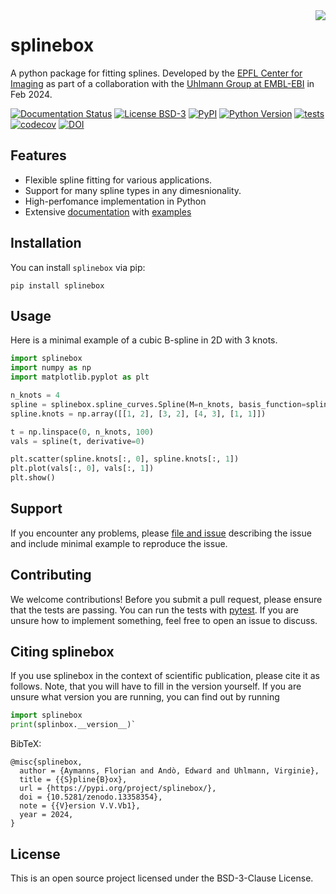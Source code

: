 <img style="float: right;" src="https://imaging.epfl.ch/resources/logo-for-gitlab.svg">

# splinebox
A python package for fitting splines.
Developed by the [EPFL Center for Imaging](https://imaging.epfl.ch/) as part of a collaboration with the [Uhlmann Group at EMBL-EBI](https://www.ebi.ac.uk/research/uhlmann/) in Feb 2024.

[![Documentation Status](https://readthedocs.org/projects/splinebox/badge/?version=latest)](https://splinebox.readthedocs.io/en/latest/?badge=latest)
[![License BSD-3](https://img.shields.io/pypi/l/splinebox.svg?color=green)](https://github.com/EPFL-Center-for-Imaging/splinebox/raw/main/LICENSE)
[![PyPI](https://img.shields.io/pypi/v/splinebox.svg?color=green)](https://pypi.org/project/splinebox)
[![Python Version](https://img.shields.io/pypi/pyversions/splinebox.svg?color=green)](https://python.org)
[![tests](https://github.com/EPFL-Center-for-Imaging/splinebox/workflows/tests/badge.svg)](https://github.com/EPFL-Center-for-Imaging/splinebox/actions)
[![codecov](https://codecov.io/gh/EPFL-Center-for-Imaging/splinebox/branch/main/graph/badge.svg)](https://codecov.io/gh/EPFL-Center-for-Imaging/splinebox)
[![DOI](https://zenodo.org/badge/759892900.svg)](https://zenodo.org/doi/10.5281/zenodo.13358354)

## Features
* Flexible spline fitting for various applications.
* Support for many spline types in any dimesnionality.
* High-perfomance implementation in Python
* Extensive [documentation](https://splinebox.readthedocs.io/en/latest/?badge=latest) with [examples](https://splinebox.readthedocs.io/en/latest/auto_examples/index.html)

## Installation

You can install `splinebox` via pip:
```
pip install splinebox
```

## Usage

Here is a minimal example of a cubic B-spline in 2D with 3 knots.

```python
import splinebox
import numpy as np
import matplotlib.pyplot as plt

n_knots = 4
spline = splinebox.spline_curves.Spline(M=n_knots, basis_function=splinebox.basis_functions.B3(), closed=True)
spline.knots = np.array([[1, 2], [3, 2], [4, 3], [1, 1]])

t = np.linspace(0, n_knots, 100)
vals = spline(t, derivative=0)

plt.scatter(spline.knots[:, 0], spline.knots[:, 1])
plt.plot(vals[:, 0], vals[:, 1])
plt.show()
```

## Support

If you encounter any problems, please [file and issue](https://github.com/EPFL-Center-for-Imaging/splinebox/issues/new) describing the issue and include minimal example to reproduce the issue.

## Contributing

We welcome contributions! Before you submit a pull request, please ensure that the tests are passing. You can run the tests with [pytest](https://docs.pytest.org/en/stable/). If you are unsure how to implement something, feel free to open an issue to discuss.

## Citing splinebox

If you use splinebox in the context of scientific publication, please cite it as follows.
Note, that you will have to fill in the version yourself. If you are unsure what version you are running,
you can find out by running

```python
import splinebox
print(splinbox.__version__)`
```

BibTeX:

```
@misc{splinebox,
  author = {Aymanns, Florian and Andò, Edward and Uhlmann, Virginie},
  title = {{S}pline{B}ox},
  url = {https://pypi.org/project/splinebox/},
  doi = {10.5281/zenodo.13358354},
  note = {{V}ersion V.V.Vb1},
  year = 2024,
}
```


## License

This is an open source project licensed under the BSD-3-Clause License.
